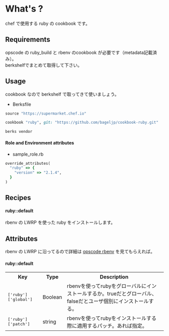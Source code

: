 What's ?
===============
chef で使用する ruby の cookbook です。

Requirements
------------
opscode の ruby_build と rbenv のcookbook が必要です（metadata記載済み）。  
berkshelfでまとめて取得して下さい。

Usage
-----
cookbook なので berkshelf で取ってきて使いましょう。

* Berksfile
```ruby
source "https://supermarket.chef.io"

cookbook "ruby", git: "https://github.com/bageljp/cookbook-ruby.git"
```

```
berks vendor
```

#### Role and Environment attributes

* sample_role.rb
```ruby
override_attributes(
  "ruby" => {
    "version" => "2.1.4",
  }
)
```

Recipes
----------

#### ruby::default
rbenv の LWRP を使った ruby をインストールします。

Attributes
----------

rbenv の LWRP に沿ってるので詳細は [opscode rbenv](https://github.com/RiotGames/rbenv-cookbook "opscode rbenv") を見てもらえれば。

#### ruby::default
<table>
  <tr>
    <th>Key</th>
    <th>Type</th>
    <th>Description</th>
  </tr>
  <tr>
    <td><tt>['ruby']['global']</tt></td>
    <td>Boolean</td>
    <td>rbenvを使ってrubyをグローバルにインストールするか。trueだとグローバル、falseだとユーザ個別にインストールする。</td>
  </tr>
  <tr>
    <td><tt>['ruby']['patch']</tt></td>
    <td>string</td>
    <td>rbenvを使ってrubyをインストールする際に適用するパッチ。あれば指定。</td>
  </tr>
</table>

